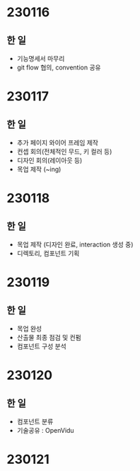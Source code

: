 # 230116 
## 한 일
- 기능명세서 마무리
- git flow 협의, convention 공유

# 230117
## 한 일
- 추가 페이지 와이어 프레임 제작
- 컨셉 회의(전체적인 무드, 키 컬러 등)
- 디자인 회의(레이아웃 등)
- 목업 제작 (~ing)

# 230118
## 한 일
- 목업 제작 (디자인 완료, interaction 생성 중)
- 디렉토리, 컴포넌트 기획

# 230119
## 한 일
- 목업 완성
- 산출물 최종 점검 및 컨펌
- 컴포넌트 구성 분석

# 230120
## 한 일
- 컴포넌트 분류
- 기술공유 : OpenVidu

# 230121